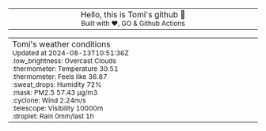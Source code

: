 
<div align="center">
<table>
<tbody>
<td align="center">
<img width="2000" height="0"><br>
Hello, this is Tomi's github 👋<br>
<sup>Built with ❤️, GO & Github Actions</sup><br>
<img width="2000" height="0">
</td>
</tbody>
</table>
</div>
<table>
<tbody>
<td align="left">
<img width="2000" height="0"><br>
Tomi's weather conditions<br>
<sup>Updated at 2024-08-13T10:51:36Z</sup><br>
<sup>:low_brightness: Overcast Clouds</sup><br>
<sup>:thermometer: Temperature 30.51 </sup><br>
<sup>:thermometer: Feels like 36.87</sup><br>
<sup>:sweat_drops: Humidity 72%</sup><br>
<sup>:mask: PM2.5 57.43 μg/m3</sup><br>
<sup>:cyclone: Wind 2.24m/s </sup><br>
<sup>:telescope: Visibility 10000m </sup><br>
<sup>:droplet: Rain 0mm/last 1h </sup><br>
<img width="2000" height="0">
</td>
<td align="left">
<img width="2000" height="0"><br>
<br>
<img width="2000" height="0">
</td>
</tbody>
</table>
</div>
    